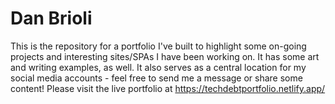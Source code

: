 # Dan Brioli

This is the repository for a portfolio I've built to highlight some on-going projects and interesting sites/SPAs I have been working on. It has some art and writing examples, as well. It also serves as a central location for my social media accounts - feel free to send me a message or share some content! Please visit the live portfolio at https://techdebtportfolio.netlify.app/